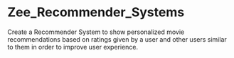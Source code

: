 # Zee_Recommender_Systems
Create a Recommender System to show personalized movie recommendations based on ratings given by a user and other users similar to them in order to improve user experience.
